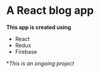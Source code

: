 # A React blog app 

**This app is created using**
- React
- Redux
- Firebase

**This is an ongoing project*